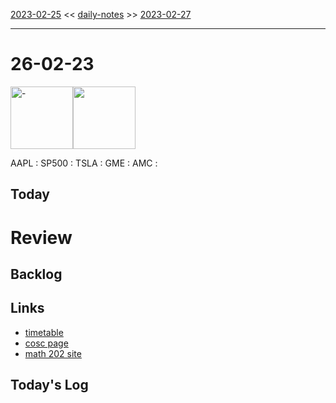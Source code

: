 [2023-02-25](daily_notes/2023-02-25) << [daily-notes](notes/daily-notes.md) >> [2023-02-27](daily_notes/2023-02-27)

---
# 26-02-23
<a href='spotify:album:'><img src='' alt=' - ' height=100></a><img src='' height=100>
<br>

AAPL : 
SP500 : 
TSLA :
GME :
AMC :

## Today



# Review


## Backlog


## Links
- [timetable](https://i.imgur.com/9ghbvAG.png)
- [cosc page](https://cosc203.cspages.otago.ac.nz)
- [math 202 site](https://www.maths.otago.ac.nz/?resOLAF)

## Today's Log